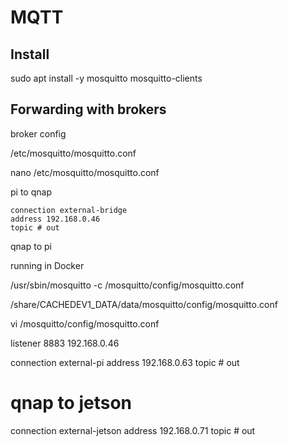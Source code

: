 # MQTT

## Install

sudo apt install -y mosquitto mosquitto-clients


## Forwarding with brokers

broker config

/etc/mosquitto/mosquitto.conf 

nano /etc/mosquitto/mosquitto.conf 

pi to qnap

```
connection external-bridge
address 192.168.0.46
topic # out
```


qnap to pi

running in Docker

/usr/sbin/mosquitto -c /mosquitto/config/mosquitto.conf


/share/CACHEDEV1_DATA/data/mosquitto/config/mosquitto.conf


vi /mosquitto/config/mosquitto.conf

listener 8883 192.168.0.46

connection external-pi
address 192.168.0.63
topic # out

# qnap to jetson

connection external-jetson
address 192.168.0.71
topic # out
